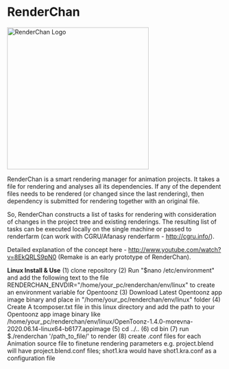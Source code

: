RenderChan
==========

<img src="http://artwork.morevnaproject.org/albums/2016-06-13-renderchan-logo-v2/2016-06-13-logo-alpha.png" alt="RenderChan Logo" height=330 title="RenderChan mascot by Anastasia Majzhegisheva" />

RenderChan is a smart rendering manager for animation projects. It takes a file for rendering  and analyses all its dependencies. If any of the dependent files needs to be rendered (or changed since the last rendering), then dependency is submitted for rendering together with an original file.

So, RenderChan constructs a list of tasks for rendering with consideration of changes in the project tree and existing renderings. The resulting list of tasks can be executed locally on the single machine or passed to renderfarm (can work with CGRU/Afanasy renderfarm - http://cgru.info/).

Detailed explanation of the concept here - http://www.youtube.com/watch?v=8EkQRLS9pN0 (Remake is an early prototype of RenderChan).﻿


__Linux Install & Use__
(1) clone repository
(2) Run "$nano /etc/environment" and add the following text to the file RENDERCHAN_ENVDIR="/home/your_pc/renderchan/env/linux"
    to create an environment variable for Opentoonz
(3) Download Latest Opentoonz app image binary and place in "/home/your_pc/renderchan/env/linux" folder
(4) Create A tcomposer.txt file in this linux directory and add the path to your Opentoonz app image binary like
    /home/your_pc/renderchan/env/linux/OpenToonz-1.4.0-morevna-2020.06.14-linux64-b6177.appimage
(5) cd ../..
(6) cd bin 
(7) run $./renderchan '/path_to_file/' to render
(8) create .conf files for each Animation source file to finetune rendering parameters
    e.g. project.blend will have project.blend.conf files; shot1.kra would have shot1.kra.conf
    as a configuration file
 